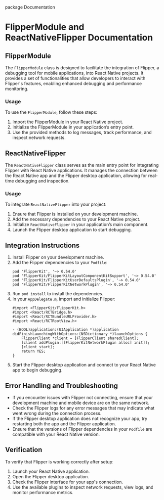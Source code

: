 package Documentation

# FlipperModule and ReactNativeFlipper Documentation

## FlipperModule

The `FlipperModule` class is designed to facilitate the integration of Flipper, a debugging tool for mobile applications, into React Native projects. It provides a set of functionalities that allow developers to interact with Flipper's features, enabling enhanced debugging and performance monitoring.

### Usage

To use the `FlipperModule`, follow these steps:

1. Import the FlipperModule in your React Native project.
2. Initialize the FlipperModule in your application’s entry point.
3. Use the provided methods to log messages, track performance, and inspect network requests.

## ReactNativeFlipper

The `ReactNativeFlipper` class serves as the main entry point for integrating Flipper with React Native applications. It manages the connection between the React Native app and the Flipper desktop application, allowing for real-time debugging and inspection.

### Usage

To integrate `ReactNativeFlipper` into your project:

1. Ensure that Flipper is installed on your development machine.
2. Add the necessary dependencies to your React Native project.
3. Initialize `ReactNativeFlipper` in your application’s main component.
4. Launch the Flipper desktop application to start debugging.

## Integration Instructions

1. Install Flipper on your development machine.
2. Add the Flipper dependencies to your `Podfile`:
   ```
   pod 'FlipperKit', '~> 0.54.0'
   pod 'FlipperKit/FlipperKitLayoutComponentKitSupport', '~> 0.54.0'
   pod 'FlipperKit/FlipperKitUserDefaultsPlugin', '~> 0.54.0'
   pod 'FlipperKit/FlipperKitNetworkPlugin', '~> 0.54.0'
   ```
3. Run `pod install` to install the dependencies.
4. In your `AppDelegate.m`, import and initialize Flipper:
   ```objc
   #import <FlipperKit/FlipperKit.h>
   #import <React/RCTBridge.h>
   #import <React/RCTBundleURLProvider.h>
   #import <React/RCTRootView.h>

   - (BOOL)application:(UIApplication *)application didFinishLaunchingWithOptions:(NSDictionary *)launchOptions {
       FlipperClient *client = [FlipperClient sharedClient];
       [client addPlugin:[[FlipperKitNetworkPlugin alloc] init]];
       [client start];
       return YES;
   }
   ```
5. Start the Flipper desktop application and connect to your React Native app to begin debugging.

## Error Handling and Troubleshooting

- If you encounter issues with Flipper not connecting, ensure that your development machine and mobile device are on the same network.
- Check the Flipper logs for any error messages that may indicate what went wrong during the connection process.
- If the Flipper desktop application does not recognize your app, try restarting both the app and the Flipper application.
- Ensure that the versions of Flipper dependencies in your `Podfile` are compatible with your React Native version.

## Verification

To verify that Flipper is working correctly after setup:

1. Launch your React Native application.
2. Open the Flipper desktop application.
3. Check the Flipper interface for your app's connection.
4. Use the available plugins to inspect network requests, view logs, and monitor performance metrics.